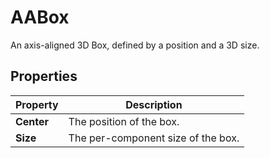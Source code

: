 # AABox

An axis-aligned 3D Box, defined by a position and a 3D size.

## Properties

| **Property** | **Description**                    |
| ------------ | ---------------------------------- |
| **Center**   | The position of the box.           |
| **Size**     | The per-component size of the box. |

